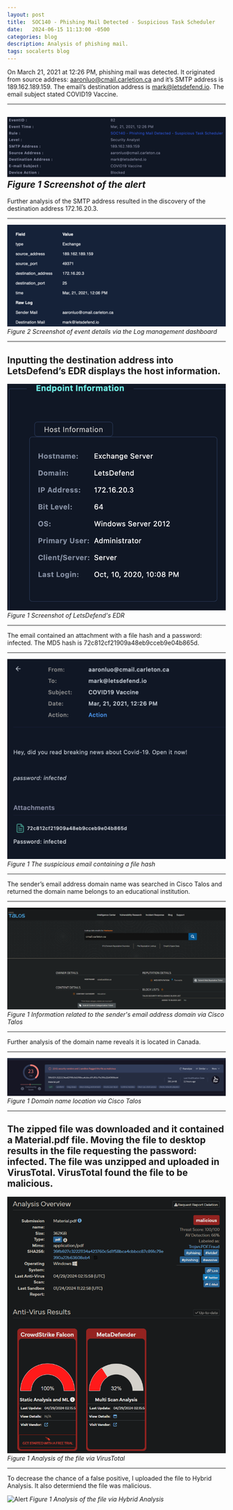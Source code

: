 ```yaml
---
layout: post
title:  SOC140 - Phishing Mail Detected - Suspicious Task Scheduler
date:   2024-06-15 11:13:00 -0500
categories: blog 
description: Analysis of phishing mail.
tags: socalerts blog
---
```


On March 21, 2021 at 12:26 PM, phishing mail was detected. It originated from source address: aaronluo@cmail.carletion.ca and it’s SMTP address is 189.162.189.159. The email’s destination address is mark@letsdefend.io. The email subject stated COVID19 Vaccine.

---

![Alert](/assets/img/soc140/1.png)
_Figure 1 Screenshot of the alert_  
---

Further analysis of the SMTP address resulted in the discovery of the destination address 172.16.20.3. 

---
![Alert](/assets/img/soc140/2.png)
_Figure 2  Screenshot of event details via the Log management dashboard_  

---
Inputting the destination address into LetsDefend’s EDR displays the host information.
---

![Alert](/assets/img/soc140/3.png)
_Figure 1 Screenshot of LetsDefend's EDR_  

---
The email contained an attachment with a file hash and a password: infected. The MD5 hash is  72c812cf21909a48eb9cceb9e04b865d.

---

![Alert](/assets/img/soc140/4.png)
_Figure 1 The suspicious email containing a file hash_  

---

The sender’s email address domain name was searched in Cisco Talos and returned the domain name belongs to an educational institution.

---

![Alert](/assets/img/soc140/5.png)
_Figure 1 Information related to the sender's email address domain via Cisco Talos_  

---

Further analysis of the domain name reveals it is located in Canada.

---

![Alert](/assets/img/soc140/6.png)
_Figure 1 Domain name location via Cisco Talos_  

---
The zipped file was downloaded and it contained a Material.pdf file. Moving the file to desktop results in the file requesting the password: infected. The file was unzipped and uploaded in VirusTotal. VirusTotal found the file to be malicious.
---

![Alert](/assets/img/soc140/7.png)
_Figure 1 Analysis of the file via VirusTotal_  

---

To decrease the chance of a false positive, I uploaded the file to Hybrid Analysis. It also determiend the file was malicious.

![Alert](/assets/img/soc140/8.png)
_Figure 1 Analysis of the file via Hybrid Analysis_  